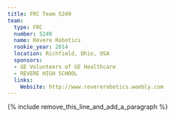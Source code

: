 ```yaml
---
title: FRC Team 5249
team:
  type: FRC
  number: 5249
  name: Revere Robotics
  rookie_year: 2014
  location: Richfield, Ohio, USA
  sponsors:
  - GE Volunteers of GE Healthcare
  - REVERE HIGH SCHOOL
  links:
    Website: http://www.revererobotics.weebly.com
---
```


{% include remove_this_line_and_add_a_paragraph %}